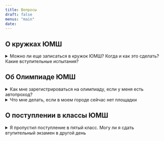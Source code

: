 ```yaml
---
title: Вопросы
draft: false
menus: "main"
date:
---
```



## О кружках ЮМШ

<details>
<summary>Можно ли еще записаться в кружок ЮМШ? Когда и как это сделать? Какие вступительные испытания?</summary>    
    В кружки нового набора (они так и названы в расписании) прийти можно в любой момент в течение учебного года, и никаких вступительных испытаний проходить не нужно. Запись в такие кружки происходит в момент Вашего первого появления на занятии.

    Если у Вас есть хорошая предварительная подготовка, полученная, например, в другом кружке, возможен прием и в кружки ЮМШ второго, третьего (и т. д.) годов обучения. У каждого кружка (и даже каждого желающего заниматься в таком кружке) ситуация индивидуальна и решается руководителем.
</details>

## Об Олимпиаде ЮМШ

<details>
<summary> Как мне зарегистрироваться на олимпиаду, если у меня есть автопроход? </summary>
    Регистрация проводится через форму публикации результатов отборочного тура. Она открывается за пару недель до даты олимпиады
</details>



<details>
<summary> Что мне делать, если в моем городе сейчас нет площадки</summary>
    Можно написать организаторам с вопросом планируется ли она. И если нет, то попробовать поехать на площадку в ближайшем для вас городе
</details>


## О поступлении в классы ЮМШ

<details>
<summary> Я пропустил поступление в пятый класс. Могу ли я сдать втупительный экзамен в другой день</summary>
    Нет. Второго дня нет. Но вы можете отправить ребенка с нами в летний лагерь и записать на кружок. Там могут его заметить и персонально пригласить в класс.
</details>

